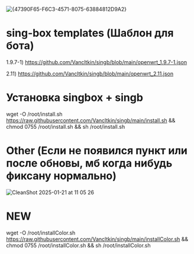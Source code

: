 ![{47390F65-F6C3-4571-8075-63884812D9A2}](https://github.com/user-attachments/assets/95ae6f13-8763-4246-9ec2-30056f3de934)


# sing-box templates (Шаблон для бота)

1.9.7-1) https://github.com/Vancltkin/singb/blob/main/openwrt_1.9.7-1.json

2.11) https://github.com/Vancltkin/singb/blob/main/openwrt_2.11.json

# Установка singbox + singb
wget -O /root/install.sh https://raw.githubusercontent.com/Vancltkin/singb/main/install.sh && chmod 0755 /root/install.sh && sh /root/install.sh


# Other (Если не появился пункт или после обновы, мб когда нибудь фиксану нормально)
![CleanShot 2025-01-21 at 11 05 26](https://github.com/user-attachments/assets/fa42cba3-1e4d-4cc9-8eb5-4f5020a0b7bf)

# NEW
wget -O /root/installColor.sh https://raw.githubusercontent.com/Vancltkin/singb/main/installColor.sh && chmod 0755 /root/installColor.sh && sh /root/installColor.sh
